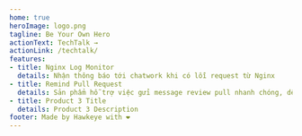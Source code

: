 ```yaml
---
home: true
heroImage: logo.png
tagline: Be Your Own Hero
actionText: TechTalk →
actionLink: /techtalk/
features:
- title: Nginx Log Monitor
  details: Nhận thông báo tới chatwork khi có lỗi request từ Nginx
- title: Remind Pull Request
  details: Sản phẩm hỗ trợ việc gửi message review pull nhanh chóng, dễ dàng, tiện lợi
- title: Product 3 Title
  details: Product 3 Description
footer: Made by Hawkeye with ❤️
---
```

